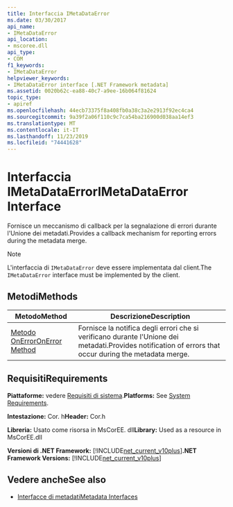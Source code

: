 ```yaml
---
title: Interfaccia IMetaDataError
ms.date: 03/30/2017
api_name:
- IMetaDataError
api_location:
- mscoree.dll
api_type:
- COM
f1_keywords:
- IMetaDataError
helpviewer_keywords:
- IMetaDataError interface [.NET Framework metadata]
ms.assetid: 0020b62c-ea88-40c7-a9ee-16b064f81624
topic_type:
- apiref
ms.openlocfilehash: 44ecb73375f8a408fb0a38c3a2e2913f92ec4ca4
ms.sourcegitcommit: 9a39f2a06f110c9c7ca54ba216900d038aa14ef3
ms.translationtype: MT
ms.contentlocale: it-IT
ms.lasthandoff: 11/23/2019
ms.locfileid: "74441628"
---
```

# <a name="imetadataerror-interface"></a><span data-ttu-id="b7787-102">Interfaccia IMetaDataError</span><span class="sxs-lookup"><span data-stu-id="b7787-102">IMetaDataError Interface</span></span>
<span data-ttu-id="b7787-103">Fornisce un meccanismo di callback per la segnalazione di errori durante l'Unione dei metadati.</span><span class="sxs-lookup"><span data-stu-id="b7787-103">Provides a callback mechanism for reporting errors during the metadata merge.</span></span>  
  
> [!NOTE]
> <span data-ttu-id="b7787-104">L'interfaccia di `IMetaDataError` deve essere implementata dal client.</span><span class="sxs-lookup"><span data-stu-id="b7787-104">The `IMetaDataError` interface must be implemented by the client.</span></span>  
  
## <a name="methods"></a><span data-ttu-id="b7787-105">Metodi</span><span class="sxs-lookup"><span data-stu-id="b7787-105">Methods</span></span>  
  
|<span data-ttu-id="b7787-106">Metodo</span><span class="sxs-lookup"><span data-stu-id="b7787-106">Method</span></span>|<span data-ttu-id="b7787-107">Descrizione</span><span class="sxs-lookup"><span data-stu-id="b7787-107">Description</span></span>|  
|------------|-----------------|  
|[<span data-ttu-id="b7787-108">Metodo OnError</span><span class="sxs-lookup"><span data-stu-id="b7787-108">OnError Method</span></span>](../../../../docs/framework/unmanaged-api/metadata/imetadataerror-onerror-method.md)|<span data-ttu-id="b7787-109">Fornisce la notifica degli errori che si verificano durante l'Unione dei metadati.</span><span class="sxs-lookup"><span data-stu-id="b7787-109">Provides notification of errors that occur during the metadata merge.</span></span>|  
  
## <a name="requirements"></a><span data-ttu-id="b7787-110">Requisiti</span><span class="sxs-lookup"><span data-stu-id="b7787-110">Requirements</span></span>  
 <span data-ttu-id="b7787-111">**Piattaforme:** vedere [Requisiti di sistema](../../../../docs/framework/get-started/system-requirements.md).</span><span class="sxs-lookup"><span data-stu-id="b7787-111">**Platforms:** See [System Requirements](../../../../docs/framework/get-started/system-requirements.md).</span></span>  
  
 <span data-ttu-id="b7787-112">**Intestazione:** Cor. h</span><span class="sxs-lookup"><span data-stu-id="b7787-112">**Header:** Cor.h</span></span>  
  
 <span data-ttu-id="b7787-113">**Libreria:** Usato come risorsa in MsCorEE. dll</span><span class="sxs-lookup"><span data-stu-id="b7787-113">**Library:** Used as a resource in MsCorEE.dll</span></span>  
  
 <span data-ttu-id="b7787-114">**Versioni di .NET Framework:** [!INCLUDE[net_current_v10plus](../../../../includes/net-current-v10plus-md.md)]</span><span class="sxs-lookup"><span data-stu-id="b7787-114">**.NET Framework Versions:** [!INCLUDE[net_current_v10plus](../../../../includes/net-current-v10plus-md.md)]</span></span>  
  
## <a name="see-also"></a><span data-ttu-id="b7787-115">Vedere anche</span><span class="sxs-lookup"><span data-stu-id="b7787-115">See also</span></span>

- [<span data-ttu-id="b7787-116">Interfacce di metadati</span><span class="sxs-lookup"><span data-stu-id="b7787-116">Metadata Interfaces</span></span>](../../../../docs/framework/unmanaged-api/metadata/metadata-interfaces.md)
